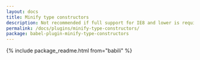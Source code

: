 ```yaml
---
layout: docs
title: Minify type constructors
description: Not recommended if full support for IE8 and lower is required
permalink: /docs/plugins/minify-type-constructors/
package: babel-plugin-minify-type-constructors
---
```


{% include package_readme.html from="babili" %}